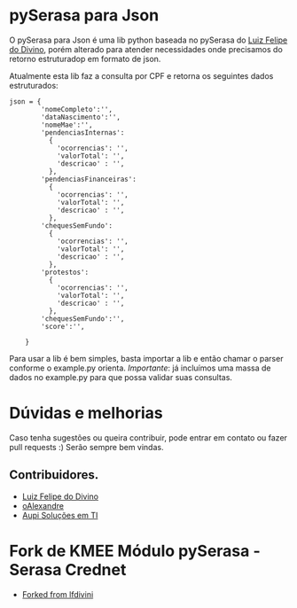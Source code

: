 # pySerasa para Json

O pySerasa para Json é uma lib python baseada no pySerasa do [Luiz Felipe do Divino](https://github.com/lfdivino), porém alterado para atender necessidades onde precisamos do retorno estruturadop em formato de json.

Atualmente esta lib faz a consulta por CPF e retorna os seguintes dados estruturados:

```
json = {
        'nomeCompleto':'',
        'dataNascimento':'',
        'nomeMae':'',
        'pendenciasInternas':
          {
            'ocorrencias': '',
            'valorTotal': '',
            'descricao' : '',
          },
        'pendenciasFinanceiras':
          {
            'ocorrencias': '',
            'valorTotal': '',
            'descricao' : '',
          },
        'chequesSemFundo':
          {
            'ocorrencias': '',
            'valorTotal': '',
            'descricao' : '',
          },
        'protestos':
          {
            'ocorrencias': '',
            'valorTotal': '',
            'descricao' : '',
          },
        'chequesSemFundo':'',
        'score':'',

    }
```

Para usar a lib é bem simples, basta importar a lib e então chamar o parser conforme o example.py orienta. 
*Importante*: já incluímos uma massa de dados no example.py para que possa validar suas consultas.


# Dúvidas e melhorias
Caso tenha sugestões ou queira contribuir, pode entrar em contato ou fazer pull requests :) Serão sempre bem vindas.


Contribuidores.
---
- [Luiz Felipe do Divino](https://github.com/lfdivino)
- [oAlexandre](https://github.com/oalexandre)
- [Aupi Soluções em TI](https://www.aupi.com.br)

# Fork de KMEE Módulo pySerasa - Serasa Crednet
- [Forked from lfdivini](https://github.com/lfdivino)

